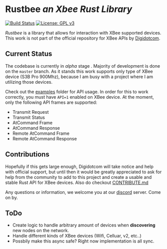 # Rustbee *an Xbee Rust Library*
[![Build Status][travisimg]][travislink] [![License: GPL v3](https://img.shields.io/badge/License-GPLv3-blue.svg)](https://www.gnu.org/licenses/gpl-3.0) 



*Rustbee* is a library that allows for interaction with XBee supported devices. This work is not part of the official repository for XBee APIs by [Digidotcom][digicom]. 
## Current Status

The codebase is currently in *alpha* stage . Majority of development is done on the `master` 
branch. As it stands this work supports only type of XBee device (S3B Pro 900Mhz), because I am busy with a project where I am utilizing those devices.

Check out the [examples][src_examples] folder for API usage. In order for this to work correctly, you must have `API=1` enabled on XBee device. At the moment, only
the following API frames are supported:

* Transmit Request
* Transmit Status
* AtCommand Frame
* AtCommand Response
* Remote AtCommand Frame
* Remote AtCommand Response



## Contributions
Hopefully if this gets large enough, Digidotcom will take notice and help with official support, but until then it would be greatly appreciated to ask for help from the
community to add to this project and create a usable and stable Rust API for XBee devices. Also do checkout [CONTRIBUTE.md][contribute]

Any questions or information, we welcome you at our [discord][discord] server. Come on by.

## ToDo

* Create logic to handle arbitrary amount of devices when __discovering__ new nodes on the network. 
* Handle different kinds of XBee devices (Wifi, Celluar, v2, etc..)
* Possbily make this async safe? Right now implementation is all sync.


[travisimg]: https://travis-ci.org/duysqubix/rustbee.svg?branch=master
[travislink]: https://travis-ci.org/duysqubix/rustbee
[discord]: https://discord.gg/6arV5Es
[digicom]: https://github.com/digidotcom
[contribute]: https://github.com/rustbee/blob/master/CONTRIBUTING.md
[src_examples]: https://github.com/duysqubix/rustbee/tree/master/examples

